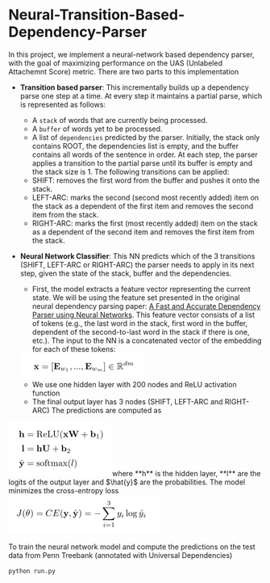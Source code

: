 # Neural-Transition-Based-Dependency-Parser

In this project, we implement a neural-network based dependency parser, with the goal of maximizing performance on the UAS (Unlabeled Attachemnt Score) metric. There are two parts to this implementation
- **Transition based parser**: This incrementally builds up a dependency parse one step at a time. At every step it maintains a partial parse, which is represented as follows:
	- A `stack` of words that are currently being processed. 
	- A `buffer` of words yet to be processed.
	- A list of `dependencies` predicted by the parser.
Initially, the stack only contains ROOT, the dependencies list is empty, and the buffer contains all words of the sentence in order. At each step, the parser applies a transition to the partial parse until its buffer is empty and the stack size is 1. The following transitions can be applied:
	- SHIFT: removes the first word from the buffer and pushes it onto the stack.
	- LEFT-ARC: marks the second (second most recently added) item on the stack as a dependent of the first item and removes the second item from the stack.
	- RIGHT-ARC: marks the first (most recently added) item on the stack as a dependent of the second item and removes the first item from the stack.

- **Neural Network Classifier**: This NN predicts which of the 3 transitions (SHIFT, LEFT-ARC or RIGHT-ARC) the parser needs to apply in its next step, given the state of the stack, buffer and the dependencies. 
	- First, the model extracts a feature vector representing the current state. We will be using the feature set presented in the original neural dependency parsing paper: [A Fast and Accurate Dependency Parser using Neural Networks](https://nlp.stanford.edu/pubs/emnlp2014-depparser.pdf). This feature vector consists of a list of tokens (e.g., the last word in the stack, first word in the buffer, dependent of the second-to-last word in the stack if there is one, etc.). The input to the NN is a concatenated vector of the embedding for each of these tokens:
	<img src="./Images/input_nn.png"/>
	
	- We use one hidden layer with 200 nodes and ReLU activation function
	- The final output layer has 3 nodes (SHIFT, LEFT-ARC and RIGHT-ARC)
The predictions are computed as 
<img src="./Images/nn_predictions.png"/>
where **h** is the hidden layer, **l** are the logits of the output layer and $\hat{y}$ are the probabilities. The model minimizes the cross-entropy loss
<img src="./Images/cross_entropy.png"/>

To train the neural network model and compute the predictions on the test data from Penn Treebank (annotated with Universal Dependencies)
```
python run.py
```
